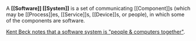 A **[[Software]] [[System]]** is a set of communicating [[Component]]s (which may be [[Process]]es, [[Service]]s, [[Device]]s, or people), in which some of the components are software.

[Kent Beck notes that a software system is "people & computers together"](https://www.mechanical-orchard.com/post/features-and-design-why-not-both).
